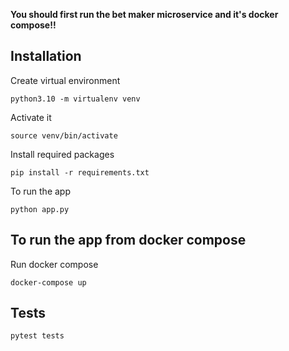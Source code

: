 **You should first run the bet maker microservice and it's docker compose!!**
## Installation

Create virtual environment

`python3.10 -m virtualenv venv`

Activate it

`source venv/bin/activate`

Install required packages

`pip install -r requirements.txt`



To run the app 

`python app.py`

## To run the app from docker compose

Run docker compose

```
docker-compose up
```

## Tests

`pytest tests`
